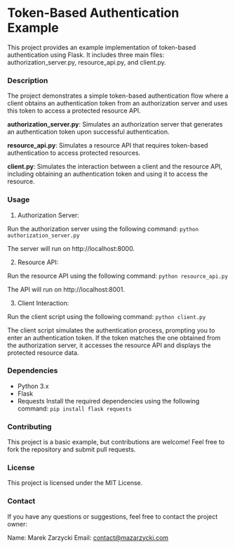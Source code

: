 # Token-Based Authentication Example

This project provides an example implementation of token-based authentication using Flask. It includes three main files: authorization_server.py, resource_api.py, and client.py.

### **Description**

The project demonstrates a simple token-based authentication flow where a client obtains an authentication token from an authorization server and uses this token to access a protected resource API.

**authorization_server.py**: Simulates an authorization server that generates an authentication token upon successful authentication.

**resource_api.py**: Simulates a resource API that requires token-based authentication to access protected resources.

**client.py**: Simulates the interaction between a client and the resource API, including obtaining an authentication token and using it to access the resource.

### **Usage**
1. Authorization Server:

Run the authorization server using the following command:
`python authorization_server.py`

The server will run on http://localhost:8000.

2. Resource API:

Run the resource API using the following command:
`python resource_api.py`

The API will run on http://localhost:8001.

3. Client Interaction:

Run the client script using the following command:
`python client.py`

The client script simulates the authentication process, prompting you to enter an authentication token. If the token matches the one obtained from the authorization server, it accesses the resource API and displays the protected resource data.

### **Dependencies**
- Python 3.x
- Flask
- Requests
Install the required dependencies using the following command:
`pip install flask requests`

### **Contributing**
This project is a basic example, but contributions are welcome! Feel free to fork the repository and submit pull requests.

### **License**
This project is licensed under the MIT License.

### **Contact**
If you have any questions or suggestions, feel free to contact the project owner:

Name: Marek Zarzycki
Email: contact@mazarzycki.com